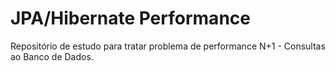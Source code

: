 # JPA/Hibernate Performance
Repositório de estudo para tratar problema de performance N+1 - Consultas ao Banco de Dados.
